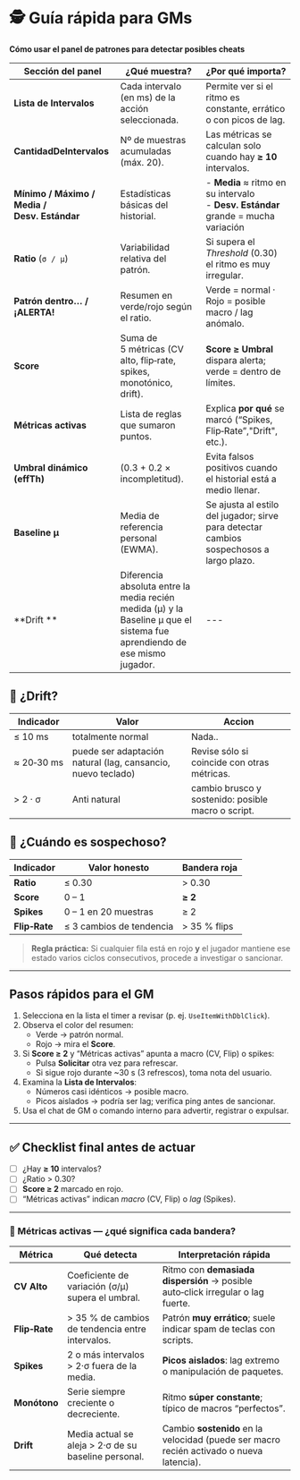 # 🕵️ Guía rápida para GMs  
**Cómo usar el panel de patrones para detectar posibles cheats**

| Sección del panel | ¿Qué muestra? | ¿Por qué importa? |
|-------------------|---------------|-------------------|
| **Lista de Intervalos** | Cada intervalo (en ms) de la acción seleccionada. | Permite ver si el ritmo es constante, errático o con picos de lag. |
| **CantidadDeIntervalos** | Nº de muestras acumuladas (máx. 20). | Las métricas se calculan solo cuando hay **≥ 10** intervalos. |
| **Mínimo / Máximo / Media / Desv. Estándar** | Estadísticas básicas del historial. |  - **Media** ≈ ritmo  en su intervalo<br>- **Desv. Estándar** grande = mucha variación |
| **Ratio** (`σ / μ`) | Variabilidad relativa del patrón. | Si supera el *Threshold* (0.30) el ritmo es muy irregular. |
| **Patrón dentro… / ¡ALERTA!** | Resumen en verde/rojo según el ratio. | Verde = normal · Rojo = posible macro / lag anómalo. |
| **Score** | Suma de 5 métricas (CV alto, flip‑rate, spikes, monotónico, drift). | **Score ≥ Umbral** dispara alerta; verde = dentro de límites. |
| **Métricas activas** | Lista de reglas que sumaron puntos. | Explica **por qué** se marcó (“Spikes, Flip‑Rate”,"Drift", etc.). |
| **Umbral dinámico (effTh)** | (0.3 + 0.2 × incompletitud). | Evita falsos positivos cuando el historial está a medio llenar.|
| **Baseline µ** | Media de referencia personal (EWMA). | Se ajusta al estilo del jugador; sirve para detectar cambios sospechosos a largo plazo.
| **Drift ** | Diferencia absoluta entre la media recién medida (µ) y la Baseline µ que el sistema fue aprendiendo de ese mismo jugador. |  --- |

## 🛑 ¿Drift?
| Indicador | Valor | **Accion** |
|-----------|---------------|------------------|
| ≤ 10 ms      | totalmente normal| Nada..
| ≈ 20‑30 ms   | puede ser adaptación natural (lag, cansancio, nuevo teclado) | Revise sólo si coincide con otras métricas.|
| > 2 · σ      | Anti natural | cambio brusco y sostenido: posible macro o script.|

## 🛑 ¿Cuándo es sospechoso?

| Indicador | Valor honesto | **Bandera roja** |
|-----------|---------------|------------------|
| **Ratio** | ≤ 0.30 | > 0.30 |
| **Score** | 0 – 1 | **≥ 2** |
| **Spikes** | 0 – 1 en 20 muestras | ≥ 2 |
| **Flip‑Rate** | ≤ 3 cambios de tendencia | > 35 % flips |

> **Regla práctica:** Si cualquier fila está en rojo **y** el jugador mantiene ese estado varios ciclos consecutivos, procede a investigar o sancionar.

---

## Pasos rápidos para el GM

1. Selecciona en la lista el timer a revisar (p. ej. `UseItemWithDblClick`).
2. Observa el color del resumen:  
   - Verde → patrón normal.  
   - Rojo → mira el **Score**.
3. Si **Score ≥ 2** y “Métricas activas” apunta a macro (CV, Flip) o spikes:  
   - Pulsa **Solicitar** otra vez para refrescar.  
   - Si sigue rojo durante ~30 s (3 refrescos), toma nota del usuario.
4. Examina la **Lista de Intervalos**:  
   - Números casi idénticos → posible macro.  
   - Picos aislados → podría ser lag; verifica ping antes de sancionar.
5. Usa el chat de GM o comando interno para advertir, registrar o expulsar.

---

## ✅ Checklist final antes de actuar

- [ ] ¿Hay **≥ 10** intervalos?  
- [ ] ¿Ratio > 0.30?  
- [ ] **Score ≥ 2** marcado en rojo.  
- [ ] “Métricas activas” indican *macro* (CV, Flip) o *lag* (Spikes).  

---

### 📑 Métricas activas — ¿qué significa cada bandera?

| Métrica | Qué detecta | Interpretación rápida |
|---------|-------------|-----------------------|
| **CV Alto** | Coeficiente de variación (σ/μ) supera el umbral. | Ritmo con **demasiada dispersión** → posible auto‑click irregular o lag fuerte. |
| **Flip‑Rate** | > 35 % de cambios de tendencia entre intervalos. | Patrón **muy errático**; suele indicar spam de teclas con scripts. |
| **Spikes** | 2 o más intervalos > 2·σ fuera de la media. | **Picos aislados**: lag extremo o manipulación de paquetes. |
| **Monótono** | Serie siempre creciente o decreciente. | Ritmo **súper constante**; típico de macros “perfectos”. |
| **Drift** | Media actual se aleja > 2·σ de su baseline personal. | Cambio **sostenido** en la velocidad (puede ser macro recién activado o nueva latencia). |


